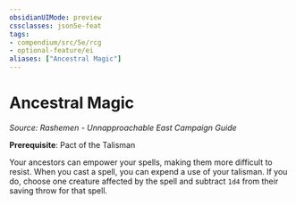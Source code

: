 ```yaml
---
obsidianUIMode: preview
cssclasses: json5e-feat
tags:
- compendium/src/5e/rcg
- optional-feature/ei
aliases: ["Ancestral Magic"]
---
```

# Ancestral Magic
*Source: Rashemen - Unnapproachable East Campaign Guide*  

**Prerequisite**: Pact of the Talisman

Your ancestors can empower your spells, making them more difficult to resist. When you cast a spell, you can expend a use of your talisman. If you do, choose one creature affected by the spell and subtract `1d4` from their saving throw for that spell.